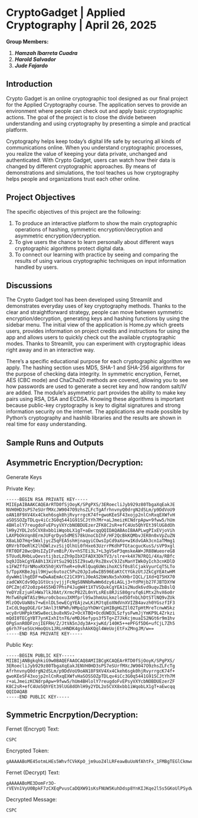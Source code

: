 # CryptoGadget | Applied Cryptography | April 26, 2025

**Group Members:**
1. ***Hamzah Ibarreta Cuadra***
2. ***Harold Salvador***
3. ***Jude Fajardo***

## Introduction
Crypto Gadget is an online cryptographic tool designed as our final project for the Applied Cryptography course. The application serves to provide an environment where people can check out and apply basic cryptographic actions. The goal of the project is to close the divide between understanding and using cryptography by presenting a simple and practical platform.

Cryptography helps keep today’s digital life safe by securing all kinds of communications online. When you understand cryptographic processes, you realize the value of keeping your data private, unchanged and authenticated. With Crypto Gadget, users can watch how their data is changed by different cryptographic approaches. By means of demonstrations and simulations, the tool teaches us how cryptography helps people and organizations trust each other online.


## Project Objectives
The specific objectives of this project are the following:

1. To produce an interactive platform to show the main cryptographic operations of hashing, symmetric encryption/decryption and asymmetric encryption/decryption.
2. To give users the chance to learn personally about different ways cryptographic algorithms protect digital data.
3. To connect our learning with practice by seeing and comparing the results of using various cryptographic techniques on input information handled by users.

## Discussions
The Crypto Gadget tool has been developed using Streamlit and demonstrates everyday uses of key cryptography methods. Thanks to the clear and straightforward strategy, people can move between symmetric encryption/decryption, generating keys and hashing functions by using the sidebar menu. The initial view of the application is Home.py which greets users, provides information on project credits and instructions for using the app and allows users to quickly check out the available cryptographic modes. Thanks to Streamlit, you can experiment with cryptographic ideas right away and in an interactive way.

There’s a specific educational purpose for each cryptographic algorithm we apply. The hashing section uses MD5, SHA-1 and SHA-256 algorithms for the purpose of checking data integrity. In symmetric encryption, Fernet, AES (CBC mode) and ChaCha20 methods are covered, allowing you to see how passwords are used to generate a secret key and how random salt/IV are added. The module’s asymmetric part provides the ability to make key pairs using RSA, DSA and ECDSA. Knowing these algorithms is important because public-key cryptography is key to digital signatures and strong information security on the internet. The applications are made possible by Python’s cryptography and hashlib libraries and the results are shown in real time for easy understanding.

## Sample Runs and Outputs
## Asymmetric Encryption/Decryption:

Generate Keys

Private Key:
```
-----BEGIN RSA PRIVATE KEY-----
MIIEpAIBAAKCAQEArRTD0fSjOoyK/SPgPXS/3ERoecliJyb929z80TbgaXqEakJE
NVH0HD3sPS7eSUrfMXcJW9047O9zhsZLFcTgAfrhnvnyQ0drgN2dSLm/p9DdVoU9
oAN18F9XV4Xx4Ckeh6sgk0hjRvyrrgcK74f+gwoKEeSF43xojp2nlCnRxqEXWfvH
aSOSSOZpTDLqv4iCc3G0q5441G91SCJtYh7Mr+aLJmeizKCNdrpApw+9fww5/hUm
4BHlolY7reugdoFvEPsyVXYcbNOBDUEzerZFK8C2sR+efC4Uo5QhYEt39lUG8dOh
lH9y2YDL2o5CVX8xbb1iWqobLX1gT+aEwcqqQQIDAQABAoIBAAPLwgPIxEVjoVih
LAXPbOkVqn8ErmJUFqrDyo5dMES78kUnoCbIhF/HF2QcBkKQMbvJEK0n0xVpZuZN
X8aLbD7Hq+5WxljycZ5qFEA5shHjnaqyiCOwsIpCd9aXo+w1KdvGAk3cn1aTMmg1
QRVrbTOeRlK2lhDWlzvzSijQlhUi0fHxe63UzrrPKdhPTGtacgucKusS/sVP9xgl
FRT0DF28wcQHsIZyIFvmBiP/Xv+hSTEi3L7+L3gVSeP3qmskeAW+JR88WueoreG8
5TUudLRHbLuQevstijbzLzZh9pIbXIFADX3DkTV3/slre+k4X7N7RQ1/4Xa/RBfc
bq9JIbkCgYEA8h13XiVtSu29Q15IZ9swO/RsZ0xvC9JZsManYIWkOyIch3cnKDlD
s1FWZffUrNMoxRX5h0jKVfheR+o9vRlQuq6UWsihoXCSf0s8lCjakVyurCqT5LTo
5/TppXKBeJgil9Hjwc6utozC5Pu20JpIu6wIB596EaKtCtYGkzUtJZkCgYEAtwHM
dywWm1lhgEDF+wDwAaEmAcC21CX9YiJ0eAS2bWsNx5xhXHbrIQCL/1Xd+Q75HX70
zadCWXCdv9Op1GtUcsjvjjjFcNgS8NNbRwWm6dzy6iAGLj3+YdPHjb27FJBTDXYW
OPCZmjd72o0zp44S5HD7PhsP4JugW4t1XTVSQukCgYEA1s2Nudk6vd9uqvZbBslQ
YeDYzEzjuHlHWa7lkJ0At/XrmcP82ZL0nYLsREs8RJiS80grufq6iMtx2hvX6o0r
MnTw6hpWTASz9Huro0cboxu3XMfprl9Sw3hmUoLkmzled5OfnbLhDtSTlNQ9vZUk
MlzOQvUaN8s7+wEnlDL5ewECgYEAjzwLKiMJtqEoXNdVnXVIZB4avzh0YGszfIF3
IxCdL9qgOGE/Gr3Anl3tNPWh/HMpq1pYhDWrCpHIBgHGZIl02TpHtMreTcnwWSkz
wcy8rUHPpktWSw8ecLbu8xNSv2+OcXTBQ+OcdUWD3LSzfysFwmJjYmKP9L4Zrkzi
mQdI0TECgYBT7ynKIxhItnT6/eMDJ6efyps3f5Tg+Z7JkKcjmuaIS2NGt6r9m1hv
OPgSxnR0DFznjIEFRH/Z/JtVA5nJdy3A+xjwKd/140K5++ePFGf5D6+ufCjL7Zh5
g6rh7Fse5UcHmoQUs1JRLnHNDK4gshAkKQgl4WeUojEtFxZMngJM/w==
-----END RSA PRIVATE KEY-----
```
Public Key:
```
-----BEGIN PUBLIC KEY-----
MIIBIjANBgkqhkiG9w0BAQEFAAOCAQ8AMIIBCgKCAQEArRTD0fSjOoyK/SPgPXS/
3ERoecliJyb929z80TbgaXqEakJENVH0HD3sPS7eSUrfMXcJW9047O9zhsZLFcTg
AfrhnvnyQ0drgN2dSLm/p9DdVoU9oAN18F9XV4Xx4Ckeh6sgk0hjRvyrrgcK74f+
gwoKEeSF43xojp2nlCnRxqEXWfvHaSOSSOZpTDLqv4iCc3G0q5441G91SCJtYh7M
r+aLJmeizKCNdrpApw+9fww5/hUm4BHlolY7reugdoFvEPsyVXYcbNOBDUEzerZF
K8C2sR+efC4Uo5QhYEt39lUG8dOhlH9y2YDL2o5CVX8xbb1iWqobLX1gT+aEwcqq
QQIDAQAB
-----END PUBLIC KEY-----
```
## Symmetric Encrpytion/Decryption:
Fernet (Encrypt)
Text:
```
CSPC
```
Encrypted Token:
```
gAAAAABoME45otmLHEs5WhvfCVkKpO_jm9uoZ4lLRFeawBuUoNfAhtFx_1FMBgTEGlCkmwoMCVYKc4ul12fZ3h8U3joeRlUHEQ==
```

Fernet (Decrypt)
Text:
```
gAAAAABoME3DomFr3O-rVEVn1VyU0BpkF7zCXEqPvusCaDQXW91sKsFNUW5KuhDdsp8YnKIJKqe2l5s5GKoUlPSydwSa5QYmiQ==
```
Decrypted Message:
```
CSPC
```